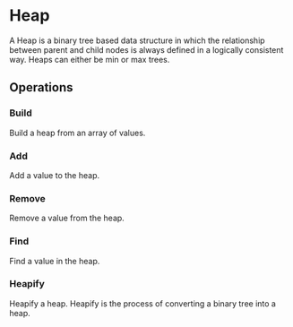 # Heap

A Heap is a binary tree based data structure in which the relationship between parent and child nodes is always defined in a logically consistent way. Heaps can either be min or max trees.

## Operations


### Build
Build a heap from an array of values.

### Add
Add a value to the heap.

### Remove
Remove a value from the heap.

### Find
Find a value in the heap.

### Heapify
Heapify a heap. Heapify is the process of converting a binary tree into a heap.
